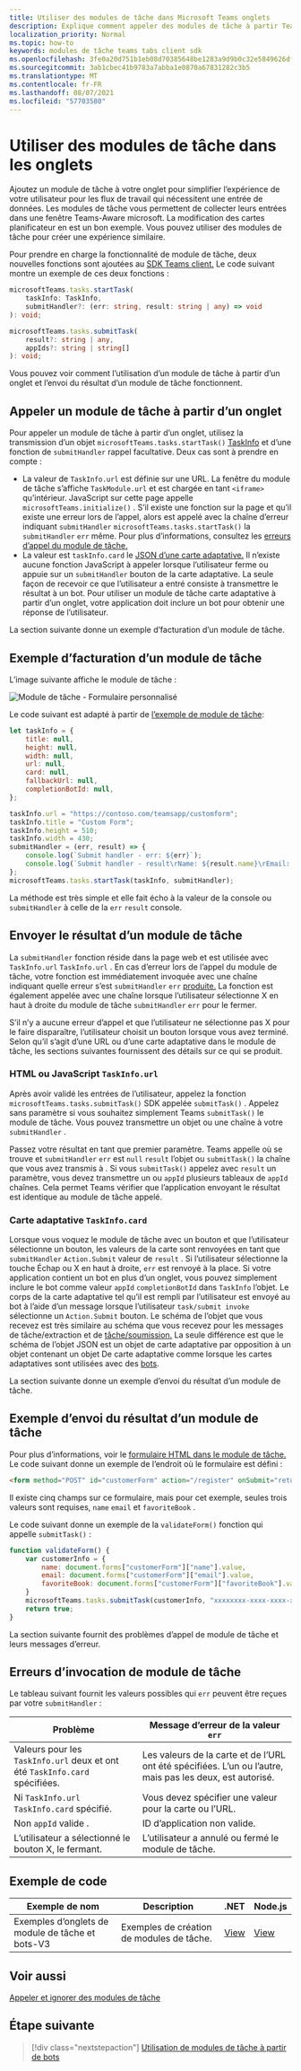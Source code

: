 ```yaml
---
title: Utiliser des modules de tâche dans Microsoft Teams onglets
description: Explique comment appeler des modules de tâche à partir Teams onglets à l’aide Microsoft Teams SDK client.
localization_priority: Normal
ms.topic: how-to
keywords: modules de tâche teams tabs client sdk
ms.openlocfilehash: 3fe0a20d751b1eb08d70385648be1283a9d9b0c32e5849626df4abd36ba5bdce
ms.sourcegitcommit: 3ab1cbec41b9783a7abba1e0870a67831282c3b5
ms.translationtype: MT
ms.contentlocale: fr-FR
ms.lasthandoff: 08/07/2021
ms.locfileid: "57703580"
---
```

# <a name="use-task-modules-in-tabs"></a>Utiliser des modules de tâche dans les onglets

Ajoutez un module de tâche à votre onglet pour simplifier l’expérience de votre utilisateur pour les flux de travail qui nécessitent une entrée de données. Les modules de tâche vous permettent de collecter leurs entrées dans une fenêtre Teams-Aware microsoft. La modification des cartes planificateur en est un bon exemple. Vous pouvez utiliser des modules de tâche pour créer une expérience similaire.

Pour prendre en charge la fonctionnalité de module de tâche, deux nouvelles fonctions sont ajoutées au [SDK Teams client.](/javascript/api/overview/msteams-client) Le code suivant montre un exemple de ces deux fonctions :

```typescript
microsoftTeams.tasks.startTask(
    taskInfo: TaskInfo,
    submitHandler?: (err: string, result: string | any) => void
): void;

microsoftTeams.tasks.submitTask(
    result?: string | any,
    appIds?: string | string[]
): void;
```

Vous pouvez voir comment l’utilisation d’un module de tâche à partir d’un onglet et l’envoi du résultat d’un module de tâche fonctionnent.

## <a name="invoke-a-task-module-from-a-tab"></a>Appeler un module de tâche à partir d’un onglet

Pour appeler un module de tâche à partir d’un onglet, utilisez la transmission d’un objet `microsoftTeams.tasks.startTask()` [TaskInfo](~/task-modules-and-cards/task-modules/invoking-task-modules.md#the-taskinfo-object) et d’une fonction de `submitHandler` rappel facultative. Deux cas sont à prendre en compte :

* La valeur de `TaskInfo.url` est définie sur une URL. La fenêtre du module de tâche s’affiche `TaskModule.url` et est chargée en tant `<iframe>` qu’intérieur. JavaScript sur cette page appelle `microsoftTeams.initialize()` . S’il existe une fonction sur la page et qu’il existe une erreur lors de l’appel, alors est appelé avec la chaîne d’erreur indiquant `submitHandler` `microsoftTeams.tasks.startTask()` la `submitHandler` `err` même. Pour plus d’informations, consultez les [erreurs d’appel du module de tâche.](#task-module-invocation-errors)
* La valeur est `taskInfo.card` le [JSON d’une carte adaptative.](~/task-modules-and-cards/task-modules/invoking-task-modules.md#adaptive-card-or-adaptive-card-bot-card-attachment) Il n’existe aucune fonction JavaScript à appeler lorsque l’utilisateur ferme ou appuie sur un `submitHandler` bouton de la carte adaptative. La seule façon de recevoir ce que l’utilisateur a entré consiste à transmettre le résultat à un bot. Pour utiliser un module de tâche carte adaptative à partir d’un onglet, votre application doit inclure un bot pour obtenir une réponse de l’utilisateur.

La section suivante donne un exemple d’facturation d’un module de tâche.

## <a name="example-of-invoking-a-task-module"></a>Exemple d’facturation d’un module de tâche

L’image suivante affiche le module de tâche :

![Module de tâche - Formulaire personnalisé](~/assets/images/task-module/task-module-custom-form.png)

Le code suivant est adapté à partir de [l’exemple de module de tâche](~/task-modules-and-cards/task-modules/invoking-task-modules.md#code-sample):

```javascript
let taskInfo = {
    title: null,
    height: null,
    width: null,
    url: null,
    card: null,
    fallbackUrl: null,
    completionBotId: null,
};

taskInfo.url = "https://contoso.com/teamsapp/customform";
taskInfo.title = "Custom Form";
taskInfo.height = 510;
taskInfo.width = 430;
submitHandler = (err, result) => {
    console.log(`Submit handler - err: ${err}`);
    console.log(`Submit handler - result\rName: ${result.name}\rEmail: ${result.email}\rFavorite book: ${result.favoriteBook}`);
};
microsoftTeams.tasks.startTask(taskInfo, submitHandler);
```

La méthode est très simple et elle fait écho à la valeur de la console ou `submitHandler` à celle de la `err` `result` console.

## <a name="submit-the-result-of-a-task-module"></a>Envoyer le résultat d’un module de tâche

La `submitHandler` fonction réside dans la page web et est utilisée avec `TaskInfo.url` `TaskInfo.url` . En cas d’erreur lors de l’appel du module de tâche, votre fonction est immédiatement invoquée avec une chaîne indiquant quelle erreur s’est `submitHandler` `err` [produite.](#task-module-invocation-errors) La fonction est également appelée avec une chaîne lorsque l’utilisateur sélectionne X en haut à droite du module de tâche `submitHandler` `err` pour le fermer.

S’il n’y a aucune erreur d’appel et que l’utilisateur ne sélectionne pas X pour le faire disparaître, l’utilisateur choisit un bouton lorsque vous avez terminé. Selon qu’il s’agit d’une URL ou d’une carte adaptative dans le module de tâche, les sections suivantes fournissent des détails sur ce qui se produit.

### <a name="html-or-javascript-taskinfourl"></a>HTML ou JavaScript `TaskInfo.url`

Après avoir validé les entrées de l’utilisateur, appelez la fonction `microsoftTeams.tasks.submitTask()` SDK appelée `submitTask()` . Appelez sans paramètre si vous souhaitez simplement Teams `submitTask()` le module de tâche. Vous pouvez transmettre un objet ou une chaîne à votre `submitHandler` .

Passez votre résultat en tant que premier paramètre. Teams appelle où se trouve et `submitHandler` `err` est `null` `result` l’objet ou `submitTask()` la chaîne que vous avez transmis à . Si vous `submitTask()` appelez avec `result` un paramètre, vous devez transmettre un ou `appId` plusieurs tableaux de `appId` chaînes. Cela permet Teams vérifier que l’application envoyant le résultat est identique au module de tâche appelé.

### <a name="adaptive-card-taskinfocard"></a>Carte adaptative `TaskInfo.card`

Lorsque vous voquez le module de tâche avec un bouton et que l’utilisateur sélectionne un bouton, les valeurs de la carte sont renvoyées en tant que `submitHandler` `Action.Submit` valeur de `result` . Si l’utilisateur sélectionne la touche Échap ou X en haut à droite, `err` est renvoyé à la place. Si votre application contient un bot en plus d’un onglet, vous pouvez simplement inclure le bot comme valeur `appId` `completionBotId` dans `TaskInfo` l’objet. Le corps de la carte adaptative tel qu’il est rempli par l’utilisateur est envoyé au bot à l’aide d’un message lorsque l’utilisateur `task/submit invoke` sélectionne un `Action.Submit` bouton. Le schéma de l’objet que vous recevez est très similaire au schéma que vous recevez pour les messages de tâche/extraction et de [tâche/soumission.](~/task-modules-and-cards/task-modules/task-modules-bots.md#payload-of-taskfetch-and-tasksubmit-messages) La seule différence est que le schéma de l’objet JSON est un objet de carte adaptative par opposition à un objet contenant un objet De carte adaptative comme lorsque les cartes adaptatives sont utilisées avec des [bots](~/task-modules-and-cards/task-modules/task-modules-bots.md#payload-of-taskfetch-and-tasksubmit-messages).

La section suivante donne un exemple d’envoi du résultat d’un module de tâche.

## <a name="example-of-submitting-the-result-of-a-task-module"></a>Exemple d’envoi du résultat d’un module de tâche

Pour plus d’informations, voir le [formulaire HTML dans le module de tâche.](#example-of-invoking-a-task-module) Le code suivant donne un exemple de l’endroit où le formulaire est défini :

```html
<form method="POST" id="customerForm" action="/register" onSubmit="return validateForm()">
```

Il existe cinq champs sur ce formulaire, mais pour cet exemple, seules trois valeurs sont requises, `name` `email` et `favoriteBook` .

Le code suivant donne un exemple de la `validateForm()` fonction qui appelle `submitTask()` :

```javascript
function validateForm() {
    var customerInfo = {
        name: document.forms["customerForm"]["name"].value,
        email: document.forms["customerForm"]["email"].value,
        favoriteBook: document.forms["customerForm"]["favoriteBook"].value
    }
    microsoftTeams.tasks.submitTask(customerInfo, "xxxxxxxx-xxxx-xxxx-xxxx-xxxxxxxxxxxx");
    return true;
}
```

La section suivante fournit des problèmes d’appel de module de tâche et leurs messages d’erreur.

## <a name="task-module-invocation-errors"></a>Erreurs d’invocation de module de tâche

Le tableau suivant fournit les valeurs possibles qui `err` peuvent être reçues par votre `submitHandler` :

| Problème | Message d’erreur de la valeur `err` |
| ------- | ------------------------------ |
| Valeurs pour les `TaskInfo.url` deux et ont été `TaskInfo.card` spécifiées. | Les valeurs de la carte et de l’URL ont été spécifiées. L’un ou l’autre, mais pas les deux, est autorisé. |
| Ni `TaskInfo.url` `TaskInfo.card` spécifié. | Vous devez spécifier une valeur pour la carte ou l’URL. |
| Non `appId` valide . | ID d’application non valide. |
| L’utilisateur a sélectionné le bouton X, le fermant. | L’utilisateur a annulé ou fermé le module de tâche. |

## <a name="code-sample"></a>Exemple de code

|Exemple de nom | Description | .NET | Node.js|
|----------------|-----------------|--------------|----------------|
|Exemples d’onglets de module de tâche et bots-V3 | Exemples de création de modules de tâche. |[View](https://github.com/OfficeDev/Microsoft-Teams-Samples/tree/main/samples/app-task-module/csharp)|[View](https://github.com/OfficeDev/Microsoft-Teams-Samples/tree/main/samples/app-task-module/nodejs)| 

## <a name="see-also"></a>Voir aussi

[Appeler et ignorer des modules de tâche](~/task-modules-and-cards/task-modules/invoking-task-modules.md)

## <a name="next-step"></a>Étape suivante

> [!div class="nextstepaction"]
> [Utilisation de modules de tâche à partir de bots](~/task-modules-and-cards/task-modules/task-modules-bots.md)
